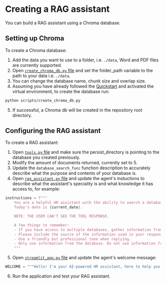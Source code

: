 # Creating a RAG assistant

You can build a RAG assistant using a Chroma database.

## Setting up Chroma

To create a Chroma database:

1. Add the data you want to use to a folder, i.e. `./data`, Word and PDF files are currently supported.
2. Open [`create_chroma_db.py` file](./scripts/create_chroma_db.py) and set the folder_path variable to the path to your data i.e. `./data`.
3. You can change the database name, chunk size and overlap size.
4. Assuming you have already followed the [Quickstart](#quickstart) and activated the virtual environment, to create the database run:

```sh
python scripts/create_chroma_db.py
```

5. If successful, a Chroma db will be created in the repository root directory.

## Configuring the RAG assistant

To create a RAG assistant:
1. Open [`tools.py` file](./src/agents/tools.py) and make sure the persist_directory is pointing to the database you created previously.
2. Modify the amount of documents returned, currently set to 5.
3. Update the `database_search_func` function description to accurately describe what the purpose and contents of your database is.
4. Open [`rag_assistant.py` file](./src/agents/rag_assistant.py) and update the agent's instuctions to describe what the assistant's speciality is and what knowledge it has access to, for example:

```python
instructions = f"""
    You are a helpful HR assistant with the ability to search a database containing information on our company's policies, benefits and handbook.
    Today's date is {current_date}.

    NOTE: THE USER CAN'T SEE THE TOOL RESPONSE.

    A few things to remember:
    - If you have access to multiple databases, gather information from a diverse range of sources before crafting your response.
    - Please include the source of the information used in your response.
    - Use a friendly but professional tone when replying.
    - Only use information from the database. Do not use information from outside sources.
    """
```

5. Open [`streamlit_app.py` file](./src/streamlit_app.py) and update the agent's welcome message:

```python
WELCOME = """Hello! I'm your AI-powered HR assistant, here to help you navigate company policies, the employee handbook, and benefits. Ask me anything!""
```

6. Run the application and test your RAG assistant.
